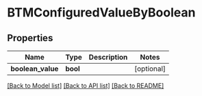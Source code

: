 # BTMConfiguredValueByBoolean

## Properties
Name | Type | Description | Notes
------------ | ------------- | ------------- | -------------
**boolean_value** | **bool** |  | [optional] 

[[Back to Model list]](../README.md#documentation-for-models) [[Back to API list]](../README.md#documentation-for-api-endpoints) [[Back to README]](../README.md)


